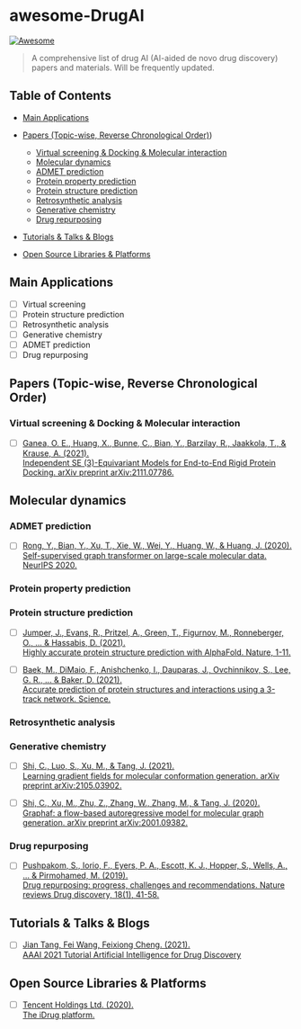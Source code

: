 # awesome-DrugAI
[![Awesome](https://cdn.rawgit.com/sindresorhus/awesome/d7305f38d29fed78fa85652e3a63e154dd8e8829/media/badge.svg)](https://github.com/sindresorhus/awesome#readme)
> A comprehensive list of drug AI (AI-aided de novo drug discovery) papers and materials. Will be frequently updated.


## Table of Contents
- [Main Applications](#main-applications)
- [Papers (Topic-wise, Reverse Chronological Order)](#papers-topic-wise-reverse-chronological-order))
    - [Virtual screening & Docking & Molecular interaction](#virtual-screening--docking--molecular-interaction)
    - [Molecular dynamics](#molecular-dynamics)
    - [ADMET prediction](#admet-prediction)
    - [Protein property prediction](#protein-property-prediction)
    - [Protein structure prediction](#protein-structure-prediction)
    - [Retrosynthetic analysis](#retrosynthetic-analysis)
    - [Generative chemistry](#generative-chemistry)
    - [Drug repurposing](#drug-repurposing)


- [Tutorials & Talks & Blogs](#tutorials--talks--blogs)
- [Open Source Libraries & Platforms](#open-source-libraries--platforms)

## Main Applications

- [ ] Virtual screening
- [ ] Protein structure prediction
- [ ] Retrosynthetic analysis
- [ ] Generative chemistry
- [ ] ADMET prediction
- [ ] Drug repurposing

## Papers (Topic-wise, Reverse Chronological Order)

### Virtual screening & Docking & Molecular interaction

- [ ] [Ganea, O. E., Huang, X., Bunne, C., Bian, Y., Barzilay, R., Jaakkola, T., & Krause, A. (2021). \
  Independent SE (3)-Equivariant Models for End-to-End Rigid Protein Docking. arXiv preprint arXiv:2111.07786.](https://arxiv.org/abs/2111.07786)

## Molecular dynamics


### ADMET prediction

- [ ] [Rong, Y., Bian, Y., Xu, T., Xie, W., Wei, Y., Huang, W., & Huang, J. (2020). \
 Self-supervised graph transformer on large-scale molecular data. NeurIPS 2020.](https://arxiv.org/abs/2007.02835)


### Protein property prediction

### Protein structure prediction

- [ ] [Jumper, J., Evans, R., Pritzel, A., Green, T., Figurnov, M., Ronneberger, O., ... & Hassabis, D. (2021). \
 Highly accurate protein structure prediction with AlphaFold. Nature, 1-11.](https://www.nature.com/articles/s41586-021-03819-2)

- [ ] [Baek, M., DiMaio, F., Anishchenko, I., Dauparas, J., Ovchinnikov, S., Lee, G. R., ... & Baker, D. (2021). \
 Accurate prediction of protein structures and interactions using a 3-track network. Science.](https://www.biorxiv.org/content/10.1101/2021.06.14.448402v1.abstract)

### Retrosynthetic analysis

### Generative chemistry

- [ ] [Shi, C., Luo, S., Xu, M., & Tang, J. (2021). \
 Learning gradient fields for molecular conformation generation. arXiv preprint arXiv:2105.03902.](https://arxiv.org/abs/2105.03902)

- [ ] [Shi, C., Xu, M., Zhu, Z., Zhang, W., Zhang, M., & Tang, J. (2020). \
 Graphaf: a flow-based autoregressive model for molecular graph generation. arXiv preprint arXiv:2001.09382.](https://arxiv.org/abs/2001.09382)


### Drug repurposing

- [ ] [Pushpakom, S., Iorio, F., Eyers, P. A., Escott, K. J., Hopper, S., Wells, A., ... & Pirmohamed, M. (2019). \
  Drug repurposing: progress, challenges and recommendations. Nature reviews Drug discovery, 18(1), 41-58.](https://www.nature.com/articles/nrd.2018.168/boxes/bx5)


## Tutorials & Talks & Blogs

- [ ] [Jian Tang, Fei Wang, Feixiong Cheng. (2021). \
AAAI 2021 Tutorial Artificial Intelligence for Drug Discovery](https://deepgraphlearning.github.io/DrugTutorial_AAAI2021/)


## Open Source Libraries & Platforms

- [ ] [Tencent Holdings Ltd. (2020). \
The iDrug platform.](https://drug.ai.tencent.com/en)
